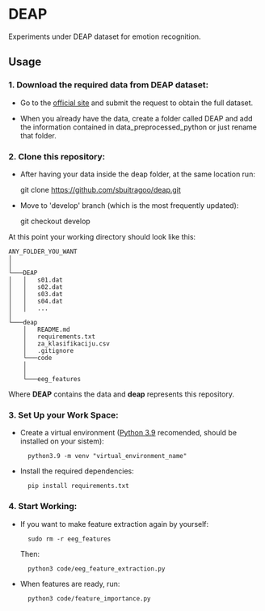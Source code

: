 # DEAP
Experiments under DEAP dataset for emotion recognition.


## Usage

### 1. Download the required data from DEAP dataset:

* Go to the [official site](https://www.eecs.qmul.ac.uk/mmv/datasets/deap/) and submit the request to obtain the full dataset.

* When you already have the data, create a folder called DEAP and add the information contained in data_preprocessed_python or just rename that folder.

### 2. Clone this repository:

* After having your data inside the deap folder, at the same location run:

    git clone https://github.com/sbuitragoo/deap.git

* Move to 'develop' branch (which is the most frequently updated):
    
    git checkout develop

At this point your working directory should look like this:
```
ANY_FOLDER_YOU_WANT
│    
│
└───DEAP
│   │   s01.dat
│   │   s02.dat
│   │   s03.dat
│   │   s04.dat
│   │   ...       
│   
└───deap
    │   README.md
    │   requirements.txt
    │   za_klasifikaciju.csv
    │   .gitignore
    └───code
    │   
    │   
    └───eeg_features
```

Where **DEAP** contains the data and **deap** represents this repository.

### 3. Set Up your Work Space:

* Create a virtual environment ([Python 3.9](https://www.python.org/downloads/release/python-390/) recomended, should be installed on your sistem):

        python3.9 -m venv "virtual_environment_name"

* Install the required dependencies:

        pip install requirements.txt

### 4. Start Working:

* If you want to make feature extraction again by yourself:

        sudo rm -r eeg_features

    Then:

        python3 code/eeg_feature_extraction.py

* When features are ready, run:

        python3 code/feature_importance.py